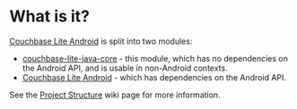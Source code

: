 # What is it?

[Couchbase Lite Android](https://github.com/couchbase/couchbase-lite-android) is split into two modules:

* [couchbase-lite-java-core](https://github.com/couchbase/couchbase-lite-java-core) - this module, which has no dependencies on the Android API, and is usable in non-Android contexts.
* [Couchbase Lite Android](https://github.com/couchbase/couchbase-lite-android) - which has dependencies on the Android API.

See the [Project Structure](https://github.com/couchbase/couchbase-lite-android/wiki/Project-structure) wiki page for more information.
